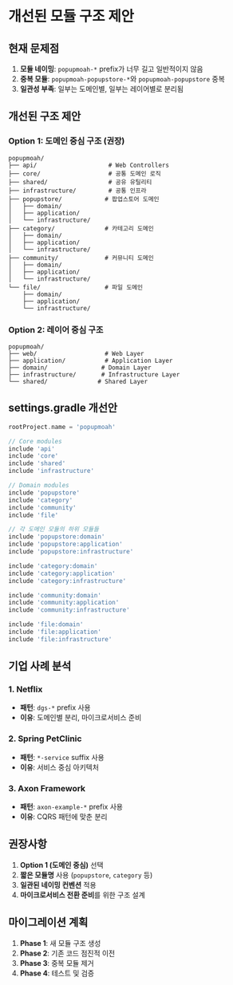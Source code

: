 # 개선된 모듈 구조 제안

## 현재 문제점

1. **모듈 네이밍**: `popupmoah-*` prefix가 너무 길고 일반적이지 않음
2. **중복 모듈**: `popupmoah-popupstore-*`와 `popupmoah-popupstore` 중복
3. **일관성 부족**: 일부는 도메인별, 일부는 레이어별로 분리됨

## 개선된 구조 제안

### Option 1: 도메인 중심 구조 (권장)

```
popupmoah/
├── api/                    # Web Controllers
├── core/                   # 공통 도메인 로직
├── shared/                 # 공유 유틸리티
├── infrastructure/         # 공통 인프라
├── popupstore/            # 팝업스토어 도메인
│   ├── domain/
│   ├── application/
│   └── infrastructure/
├── category/              # 카테고리 도메인
│   ├── domain/
│   ├── application/
│   └── infrastructure/
├── community/             # 커뮤니티 도메인
│   ├── domain/
│   ├── application/
│   └── infrastructure/
└── file/                  # 파일 도메인
    ├── domain/
    ├── application/
    └── infrastructure/
```

### Option 2: 레이어 중심 구조

```
popupmoah/
├── web/                   # Web Layer
├── application/           # Application Layer
├── domain/               # Domain Layer
├── infrastructure/       # Infrastructure Layer
└── shared/              # Shared Layer
```

## settings.gradle 개선안

```gradle
rootProject.name = 'popupmoah'

// Core modules
include 'api'
include 'core'
include 'shared'
include 'infrastructure'

// Domain modules
include 'popupstore'
include 'category'
include 'community'
include 'file'

// 각 도메인 모듈의 하위 모듈들
include 'popupstore:domain'
include 'popupstore:application'
include 'popupstore:infrastructure'

include 'category:domain'
include 'category:application'
include 'category:infrastructure'

include 'community:domain'
include 'community:application'
include 'community:infrastructure'

include 'file:domain'
include 'file:application'
include 'file:infrastructure'
```

## 기업 사례 분석

### 1. **Netflix**

- **패턴**: `dgs-*` prefix 사용
- **이유**: 도메인별 분리, 마이크로서비스 준비

### 2. **Spring PetClinic**

- **패턴**: `*-service` suffix 사용
- **이유**: 서비스 중심 아키텍처

### 3. **Axon Framework**

- **패턴**: `axon-example-*` prefix 사용
- **이유**: CQRS 패턴에 맞춘 분리

## 권장사항

1. **Option 1 (도메인 중심)** 선택
2. **짧은 모듈명** 사용 (`popupstore`, `category` 등)
3. **일관된 네이밍 컨벤션** 적용
4. **마이크로서비스 전환 준비**를 위한 구조 설계

## 마이그레이션 계획

1. **Phase 1**: 새 모듈 구조 생성
2. **Phase 2**: 기존 코드 점진적 이전
3. **Phase 3**: 중복 모듈 제거
4. **Phase 4**: 테스트 및 검증
